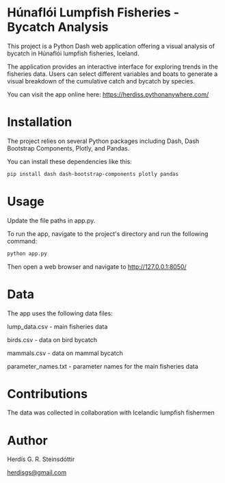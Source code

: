 # Húnaflói Lumpfish Fisheries - Bycatch Analysis
This project is a Python Dash web application offering a visual analysis of bycatch in Húnaflói lumpfish fisheries, Iceland.

The application provides an interactive interface for exploring trends in the fisheries data. Users can select different variables and boats to generate a visual breakdown of the cumulative catch and bycatch by species.

You can visit the app online here: https://herdiss.pythonanywhere.com/

# Installation
The project relies on several Python packages including Dash, Dash Bootstrap Components, Plotly, and Pandas.

You can install these dependencies like this:

```sh
pip install dash dash-bootstrap-components plotly pandas
```

# Usage
Update the file paths in app.py.

To run the app, navigate to the project's directory and run the following command:

```sh
python app.py
```
Then open a web browser and navigate to http://127.0.0.1:8050/

# Data
The app uses the following data files:

lump_data.csv - main fisheries data

birds.csv - data on bird bycatch

mammals.csv - data on mammal bycatch

parameter_names.txt - parameter names for the main fisheries data

# Contributions
The data was collected in collaboration with Icelandic lumpfish fishermen

# Author
Herdís G. R. Steinsdóttir

herdisgs@gmail.com
